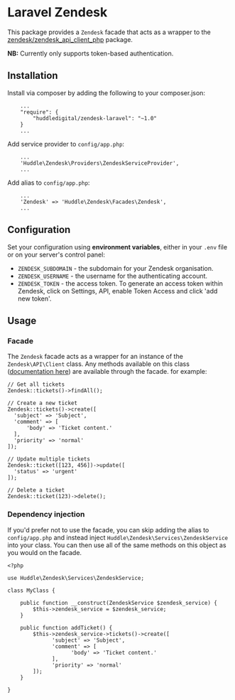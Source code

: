 # Laravel Zendesk

This package provides a ```Zendesk``` facade that acts as a wrapper to the [zendesk/zendesk_api_client_php](https://github.com/zendesk/zendesk_api_client_php) package.

**NB:** Currently only supports token-based authentication.

## Installation

Install via composer by adding the following to your composer.json:

```
    ...
    "require": {
        "huddledigital/zendesk-laravel": "~1.0"
    }
    ...
```

Add service provider to ```config/app.php```:

```
    ...
    'Huddle\Zendesk\Providers\ZendeskServiceProvider',
    ...
```

Add alias to ```config/app.php```:

```
    ...
    'Zendesk' => 'Huddle\Zendesk\Facades\Zendesk',
    ...
```

## Configuration

Set your configuration using **environment variables**, either in your ```.env``` file or on your server's control panel:

- ```ZENDESK_SUBDOMAIN``` - the subdomain for your Zendesk organisation.
- ```ZENDESK_USERNAME``` - the username for the authenticating account.
- ```ZENDESK_TOKEN``` - the access token. To generate an access token within Zendesk, click on Settings, API, enable Token Access and click 'add new token'.

## Usage

### Facade

The ```Zendesk``` facade acts as a wrapper for an instance of the ```Zendesk\API\Client``` class. Any methods available on this class ([documentation here](https://github.com/zendesk/zendesk_api_client_php#usage)) are available through the facade. for example:

```
// Get all tickets
Zendesk::tickets()->findAll();

// Create a new ticket
Zendesk::tickets()->create([
  'subject' => 'Subject',
  'comment' => [
      'body' => 'Ticket content.'
  ],
  'priority' => 'normal'
]);

// Update multiple tickets
Zendesk::ticket([123, 456])->update([
  'status' => 'urgent'
]);

// Delete a ticket
Zendesk::ticket(123)->delete();
```

### Dependency injection

If you'd prefer not to use the facade, you can skip adding the alias to ```config/app.php``` and instead inject ```Huddle\Zendesk\Services\ZendeskService``` into your class. You can then use all of the same methods on this object as you would on the facade.

```
<?php

use Huddle\Zendesk\Services\ZendeskService;

class MyClass {
    
    public function __construct(ZendeskService $zendesk_service) {
        $this->zendesk_service = $zendesk_service;
    }
    
    public function addTicket() {
        $this->zendesk_service->tickets()->create([
              'subject' => 'Subject',
              'comment' => [
                    'body' => 'Ticket content.'
              ],
              'priority' => 'normal'
        ]);
    }
    
}
```
        